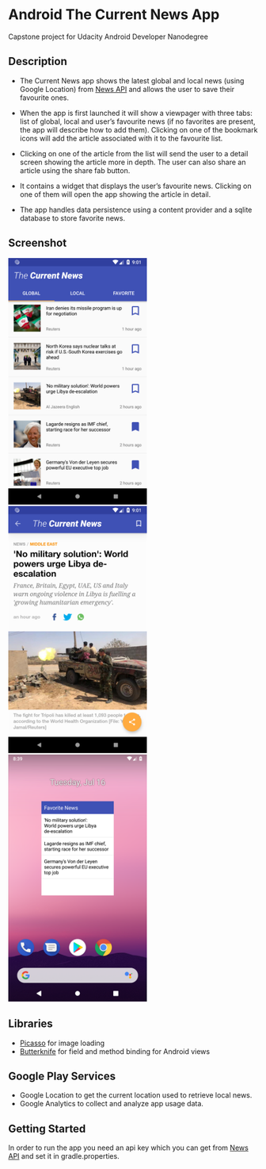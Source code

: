 # Android The Current News App
Capstone project for Udacity Android Developer Nanodegree
## Description
- The Current News app shows the latest global and local news (using Google Location) from <a href="https://newsapi.org" target="_blank">News API</a> and allows the user to save their favourite ones.

- When the app is first launched it will show a viewpager with three tabs: list of global, local and user’s favourite news (if no favorites are present, the app will describe how to add them). Clicking on one of the bookmark icons will add the article associated with it to the favourite list.
- Clicking on one of the article from the list will send the user to a detail screen showing the article more in depth. The user can also share an article using the share fab button.
-	It  contains a widget that displays the user’s favourite news. Clicking on one of them will open the app showing the article in detail.
-	The app handles data persistence using a content provider and a sqlite database to store favorite news.
## Screenshot
<img src="https://github.com/simoneconigliaro/android_the_current_news/blob/master/Screenshot_1563307305.png" width="280"/> <img src="https://github.com/simoneconigliaro/android_the_current_news/blob/master/Screenshot_1563307317.png" width="280"/> <img src="https://github.com/simoneconigliaro/android_the_current_news/blob/master/Screenshot_1563305958.png" width="280"/>

## Libraries
- [Picasso](http://square.github.io/picasso/) for image loading
- [Butterknife](https://jakewharton.github.io/butterknife/) for field and method binding for Android views

## Google Play Services
- Google Location to get the current location used to retrieve local news.
- Google Analytics to collect and analyze app usage data.

## Getting Started
In order to run the app you need an api key which you can get from <a href="https://newsapi.org/register" target="_blank">News API</a> and set it in gradle.properties.
